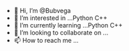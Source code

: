 - 👋 Hi, I’m @Bubvega
- 👀 I’m interested in ...Python C++
- 🌱 I’m currently learning ...Python C++
- 💞️ I’m looking to collaborate on ...
- 📫 How to reach me ...

<!---
Bubvega/Bubvega is a ✨ special ✨ repository because its `README.md` (this file) appears on your GitHub profile.
You can click the Preview link to take a look at your changes.
--->
